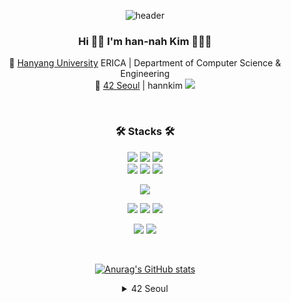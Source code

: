 <div align='center'>  
 
<!-- ![header](https://capsule-render.vercel.app/api?type=wave&color=gradient&customColorList=1,15,18,25,27&height=300&section=header&text=Hi🙌%20I'm%20han-nah%20Kim%20👩🏻‍💻&fontSize=40) -->
  ![header](https://capsule-render.vercel.app/api?type=waving&color=gradient&customColorList=1,15,18,25,27&height=150&section=header)
 
 ### Hi 🙌🏼   I'm han-nah Kim 👩🏻‍💻  
 🏫 [Hanyang University](https://www.hanyang.ac.kr/) ERICA | Department of Computer Science & Engineering  
 🏢 [42 Seoul](https://innovationacademy.kr/academy/contents/view?contentsNo=7&level=2&menuNo=8) | hannkim <img src="https://img.shields.io/badge/42Seoul-000000?style=flat-square&logo=42&logoColor=white"/></a>  

</br>
 
### 🛠 Stacks 🛠

<!--      badge 사용 방법
 <img src="https://img.shields.io/badge/쓰고자하는_텍스트-컬러코드?style=flat-square&logo=simpleicons에서_아이콘이름&logoColor=white"/></a>&nbsp 
-->

<img src="https://img.shields.io/badge/C-A8B9CC?style=flat-square&logo=C&logoColor=white"/></a>
<img src="https://img.shields.io/badge/C++-00599C?style=flat-square&logo=C%2B%2B&logoColor=white"/></a>
<img src="https://img.shields.io/badge/Python-3776AB?style=flat-square&logo=Python&logoColor=white"/></a>  
<img src="https://img.shields.io/badge/HTML5-E34F26?style=flat-square&logo=HTML5&logoColor=white"/></a>
<img src="https://img.shields.io/badge/CSS3-1572B6?style=flat-square&logo=CSS3&logoColor=white"/></a>
<img src="https://img.shields.io/badge/JavaScript-F7DF1E?style=flat-square&logo=JavaScript&logoColor=white"/></a>

<img src="https://img.shields.io/badge/React-61DAFB?style=flat-square&logo=React&logoColor=white"/></a>  

<img src="https://img.shields.io/badge/Node.js-339933?style=flat-square&logo=Node.js&logoColor=white"/></a>
<img src="https://img.shields.io/badge/MySQL-4479A1?style=flat-square&logo=MySQL&logoColor=white"/></a>
<img src="https://img.shields.io/badge/PostgreSQL-4169E1?style=flat-square&logo=PostgreSQL&logoColor=white"/></a>  


<img src="https://img.shields.io/badge/Docker-2496ED?style=flat-square&logo=Docker&logoColor=white"/></a>
<img src="https://img.shields.io/badge/Kubernetes-326CE5?style=flat-square&logo=Kubernetes&logoColor=white"/></a>  

</br>

[![Anurag's GitHub stats](https://github-readme-stats.vercel.app/api?username=Kimhan-nah&count_private=true&show_icons=true&theme=dracula)](https://github.com/anuraghazra/github-readme-stats)

<details>
<summary> 42 Seoul </summary>
<div markdown="1">

[![hannkim's 42 stats](https://badge42.vercel.app/api/v2/cl6mmfaz100690gmokif8qy66/stats?cursusId=21&coalitionId=87)](https://github.com/JaeSeoKim/badge42)
</details>
<!--
<details>
<summary>42 Seoul</summary>
<div markdown="1">       

 
  <details>
  <summary>Certificate</summary>
  <img src="https://42js.vercel.app/api/v1/certificate/js-piscine-beta/hannkim" alt="hannkim" width="480px" />
 </details>
 <details>
  <summary> Subjects </summary> 
  
  |Circle|Subject|Score|
  |:---:|:-----:|:----:|
  |**0 circle**|**Libft**|[![hannkim's 42 Libft Score](https://badge42.vercel.app/api/v2/cl6mmfaz100690gmokif8qy66/project/2166511)](https://github.com/JaeSeoKim/badge42)|
  |**1 circle**|**get_next_line**|[![hannkim's 42 get_next_line Score](https://badge42.vercel.app/api/v2/cl6mmfaz100690gmokif8qy66/project/2180000)](https://github.com/JaeSeoKim/badge42)|
  ||**ft_printf**|[![hannkim's 42 ft_printf Score](https://badge42.vercel.app/api/v2/cl6mmfaz100690gmokif8qy66/project/2187306)](https://github.com/JaeSeoKim/badge42)|
  ||**netwhat**|[![hannkim's 42 netwhat Score](https://badge42.vercel.app/api/v2/cl6mmfaz100690gmokif8qy66/project/2179998)](https://github.com/JaeSeoKim/badge42)|
  ||**Born2beroot**|[![hannkim's 42 Born2beroot Score](https://badge42.vercel.app/api/v2/cl6mmfaz100690gmokif8qy66/project/2187305)](https://github.com/JaeSeoKim/badge42)|
  |**2 circle**|**Exam Rank 02**|[![hannkim's 42 Exam Rank 02 Score](https://badge42.vercel.app/api/v2/cl6mmfaz100690gmokif8qy66/project/2587181)](https://github.com/JaeSeoKim/badge42)|
  ||**so_long**|[![hannkim's 42 so_long Score](https://badge42.vercel.app/api/v2/cl6mmfaz100690gmokif8qy66/project/2494417)](https://github.com/JaeSeoKim/badge42)|
  ||**pipex**|[![hannkim's 42 pipex Score](https://badge42.vercel.app/api/v2/cl6mmfaz100690gmokif8qy66/project/2494416)](https://github.com/JaeSeoKim/badge42)|
  ||**push_swap**|[![hannkim's 42 push_swap Score](https://badge42.vercel.app/api/v2/cl6mmfaz100690gmokif8qy66/project/2363149)](https://github.com/JaeSeoKim/badge42)|
  |**3 cricle**|**Exam Rank 03**|[![hannkim's 42 Exam Rank 03 Score](https://badge42.vercel.app/api/v2/cl6mmfaz100690gmokif8qy66/project/2646310)](https://github.com/JaeSeoKim/badge42)|
  ||**Philosophers**|[![hannkim's 42 Philosophers Score](https://badge42.vercel.app/api/v2/cl6mmfaz100690gmokif8qy66/project/2562970)](https://github.com/JaeSeoKim/badge42)|
  ||**minishell**|[![hannkim's 42 minishell Score](https://badge42.vercel.app/api/v2/cl6mmfaz100690gmokif8qy66/project/2587353)](https://github.com/JaeSeoKim/badge42)|
  |**4 circle**|**exam04**|[![hannkim's 42 Exam Rank 04 Score](https://badge42.vercel.app/api/v2/cl6mmfaz100690gmokif8qy66/project/2739834)](https://github.com/JaeSeoKim/badge42)|
  ||**CPP Module 00**|[![hannkim's 42 CPP Module 00 Score](https://badge42.vercel.app/api/v2/cl6mmfaz100690gmokif8qy66/project/2739776)](https://github.com/JaeSeoKim/badge42)|
  ||**CPP Module 01**|[![hannkim's 42 CPP Module 01 Score](https://badge42.vercel.app/api/v2/cl6mmfaz100690gmokif8qy66/project/2747281)](https://github.com/JaeSeoKim/badge42)|
  ||**CPP Module 02**|[![hannkim's 42 CPP Module 02 Score](https://badge42.vercel.app/api/v2/cl6mmfaz100690gmokif8qy66/project/2748923)](https://github.com/JaeSeoKim/badge42)|
  ||**CPP Module 03**|[![hannkim's 42 CPP Module 03 Score](https://badge42.vercel.app/api/v2/cl6mmfaz100690gmokif8qy66/project/2752359)](https://github.com/JaeSeoKim/badge42)|
  ||**CPP Module 04**|[![hannkim's 42 CPP Module 04 Score](https://badge42.vercel.app/api/v2/cl6mmfaz100690gmokif8qy66/project/2753710)](https://github.com/JaeSeoKim/badge42)|
  ||**CPP Module 05**|[![hannkim's 42 CPP Module 05 Score](https://badge42.vercel.app/api/v2/cl6mmfaz100690gmokif8qy66/project/2756580)](https://github.com/JaeSeoKim/badge42)|
  ||**CPP Module 06**|[![hannkim's 42 CPP Module 06 Score](https://badge42.vercel.app/api/v2/cl6mmfaz100690gmokif8qy66/project/2762153)](https://github.com/JaeSeoKim/badge42)|
  ||**CPP Module 07**|[![hannkim's 42 CPP Module 07 Score](https://badge42.vercel.app/api/v2/cl6mmfaz100690gmokif8qy66/project/2763880)](https://github.com/JaeSeoKim/badge42)|
  ||**CPP Module 08**|[![hannkim's 42 CPP Module 08 Score](https://badge42.vercel.app/api/v2/cl6mmfaz100690gmokif8qy66/project/2764561)](https://github.com/JaeSeoKim/badge42)|
  ||**cub3d**|[![hannkim's 42 cub3d Score](https://badge42.vercel.app/api/v2/cl6mmfaz100690gmokif8qy66/project/2766632)](https://github.com/JaeSeoKim/badge42)|
 
 </details>

</div>
</details>
--> 
 
</div>

